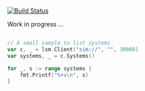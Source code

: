 [![Build Status](https://travis-ci.org/libstorage/libstoragemgmt-golang.svg?branch=master)](https://travis-ci.org/libstorage/libstoragemgmt-golang)

Work in progress ...


```go

// A small sample to list systems
var c, _ = lsm.Client("sim://", "", 30000)
var systems, _ = c.Systems()

for _, s := range systems {
    fmt.Printf("%+v\n", s)
}
```